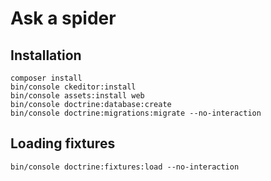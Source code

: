 # Ask a spider

## Installation

```
composer install
bin/console ckeditor:install
bin/console assets:install web
bin/console doctrine:database:create
bin/console doctrine:migrations:migrate --no-interaction
```

## Loading fixtures

```
bin/console doctrine:fixtures:load --no-interaction
```
